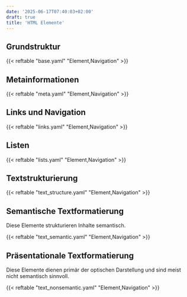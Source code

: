 ```yaml
---
date: '2025-06-17T07:40:03+02:00'
draft: true
title: 'HTML Elemente'
---
```


## Grundstruktur

{{< reftable "base.yaml" "Element,Navigation" >}}

## Metainformationen

{{< reftable "meta.yaml" "Element,Navigation" >}}

## Links und Navigation

{{< reftable "links.yaml" "Element,Navigation" >}}

## Listen

{{< reftable "lists.yaml" "Element,Navigation" >}}

## Textstrukturierung

{{< reftable "text_structure.yaml" "Element,Navigation" >}}

## Semantische Textformatierung

Diese Elemente strukturieren Inhalte semantisch.

{{< reftable "text_semantic.yaml" "Element,Navigation" >}}

## Präsentationale Textformatierung

Diese Elemente dienen primär der optischen Darstellung und sind meist nicht
semantisch sinnvoll.

{{< reftable "text_nonsemantic.yaml" "Element,Navigation" >}}